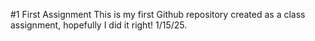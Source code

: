 #1 First Assignment
This is my first Github repository created as a class assignment, hopefully I did it right! 1/15/25.
